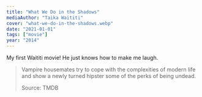 ```yaml
---
title: "What We Do in the Shadows"
mediaAuthor: "Taika Waititi"
cover: "what-we-do-in-the-shadows.webp"
date: "2021-01-01"
tags: ["movie"]
year: "2014"
---
```


My first Waititi movie! He just knows how to make me laugh.

> Vampire housemates try to cope with the complexities of modern life and show a newly turned hipster some of the perks of being undead.
>
> Source: TMDB
